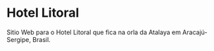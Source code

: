 # Hotel Litoral
Sitio Web para o Hotel Litoral que fica na orla da Atalaya em Aracajú- Sergipe, Brasil.
